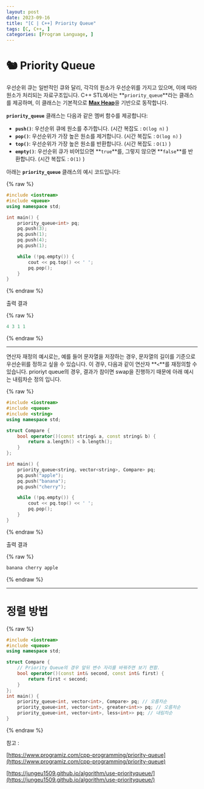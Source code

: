 ```yaml
---
layout: post
date: 2023-09-16
title: "[C | C++] Priority Queue"
tags: [C, C++, ]
categories: [Program Language, ]
---
```



# 🐿️ Priority Queue


우선순위 큐는 일반적인 큐와 달리, 각각의 원소가 우선순위를 가지고 있으며, 이에 따라 원소가 처리되는 자료구조입니다. C++ STL에서는 **`priority_queue`**라는 클래스를 제공하며, 이 클래스는 기본적으로 <u>**Max Heap**</u>을 기반으로 동작합니다.


**`priority_queue`** 클래스는 다음과 같은 멤버 함수를 제공합니다:

- **`push()`**: 우선순위 큐에 원소를 추가합니다. (시간 복잡도 : `O(log n)` )
- **`pop()`**: 우선순위가 가장 높은 원소를 제거합니다. (시간 복잡도 : `O(log n)` )
- **`top()`**: 우선순위가 가장 높은 원소를 반환합니다. (시간 복잡도 : `O(1)` )
- **`empty()`**: 우선순위 큐가 비어있으면 **`true`**를, 그렇지 않으면 **`false`**를 반환합니다. (시간 복잡도 : `O(1)` )

아래는 **`priority_queue`** 클래스의 예시 코드입니다:



{% raw %}
```c++
#include <iostream>
#include <queue>
using namespace std;

int main() {
    priority_queue<int> pq;
    pq.push(3);
    pq.push(1);
    pq.push(4);
    pq.push(1);

    while (!pq.empty()) {
        cout << pq.top() << ' ';
        pq.pop();
    }
}
```
{% endraw %}



출력 결과



{% raw %}
```c++
4 3 1 1
```
{% endraw %}



---


연산자 재정의 예시로는, 예를 들어 문자열을 저장하는 경우, 문자열의 길이를 기준으로 우선순위를 정하고 싶을 수 있습니다. 이 경우, 다음과 같이 연산자 **`<`**를 재정의할 수 있습니다. prioriyt queue의 경우, 결과가 참이면 swap을 진행하기 때문에 아래 예시는 내림차순 정의 입니다. 



{% raw %}
```c++
#include <iostream>
#include <queue>
#include <string>
using namespace std;

struct Compare {
    bool operator()(const string& a, const string& b) {
        return a.length() < b.length();
    }
};

int main() {
    priority_queue<string, vector<string>, Compare> pq;
    pq.push("apple");
    pq.push("banana");
    pq.push("cherry");

    while (!pq.empty()) {
        cout << pq.top() << ' ';
        pq.pop();
    }
}
```
{% endraw %}



출력 결과



{% raw %}
```c++
banana cherry apple
```
{% endraw %}



---


# 정렬 방법



{% raw %}
```c++
#include <iostream>
#include <queue>
using namespace std;

struct Compare {
	// Priority Queue의 경우 앞뒤 변수 자리를 바꿔주면 보기 편함.
	bool operator()(const int& second, const int& first) { 
		return first < second;
	}
};
int main() {
	priority_queue<int, vector<int>, Compare> pq; // 오름차순
	priority_queue<int, vector<int>, greater<int>> pq; // 오름차순
	priority_queue<int, vector<int>, less<int>> pq; // 내림차순
}
```
{% endraw %}



참고 : 


[https://www.programiz.com/cpp-programming/priority-queue](https://www.programiz.com/cpp-programming/priority-queue)


[https://jungeu1509.github.io/algorithm/use-priorityqueue/](https://jungeu1509.github.io/algorithm/use-priorityqueue/)

